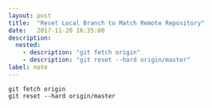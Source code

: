 ```yaml
---
layout: post
title:  "Reset Local Branch to Match Remote Repository"
date:   2017-11-20 16:35:00
description:
  nested:
    - description: "git fetch origin"
    - description: "git reset --hard origin/master"
label: note
---
```


``` shell
git fetch origin
git reset --hard origin/master
```
